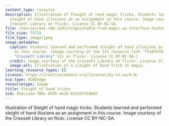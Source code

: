 ```yaml
---
content_type: resource
description: Illustration of Sleight of hand magic tricks. Students learned and performed
  sleight of hand illusions as an assignment in this course. Image courtesy of the
  Crossett Library on flickr. License CC BY-NC-SA.
file: /courses/mas-s66-indistinguishable-from-magic-as-interface-technology-and-tradition-spring-2015/45eccaaa78bc893bee33b215d7d19b02_mas-s66s15.jpg
file_size: 73715
file_type: image/jpeg
image_metadata:
  caption: Students learned and performed sleight of hand illusions as an assignment
    in this course. (Image courtesy of the {{% resource_link "ffa9fb79-cc39-4353-a8ad-9644736a0e46"
    "Crossett Library" %}} on flickr. License CC BY-NC-SA.)
  credit: Image courtesy of the Crossett Library on flickr. License CC BY-NC-SA.
  image-alt: Illustration of a sleight of hand trick in magic.
learning_resource_types: []
license: https://creativecommons.org/licenses/by-nc-sa/4.0/
ocw_type: OCWImage
resourcetype: Image
title: Sleight of hand tricks
uid: 45eccaaa-78bc-893b-ee33-b215d7d19b02
---
```

Illustration of Sleight of hand magic tricks. Students learned and performed sleight of hand illusions as an assignment in this course. Image courtesy of the Crossett Library on flickr. License CC BY-NC-SA.